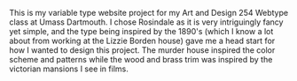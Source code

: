 This is my variable type website project for my Art and Design 254 Webtype class at Umass Dartmouth. I chose Rosindale as it is very intriguingly fancy yet simple, and the type being inspired by the 1890's (which I know a lot about from working at the Lizzie Borden house) gave me a head start for how I wanted to design this project. The murder house inspired the color scheme and patterns while the wood and brass trim was inspired by the victorian mansions I see in films.

